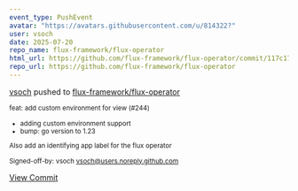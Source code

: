 ```yaml
---
event_type: PushEvent
avatar: "https://avatars.githubusercontent.com/u/814322?"
user: vsoch
date: 2025-07-20
repo_name: flux-framework/flux-operator
html_url: https://github.com/flux-framework/flux-operator/commit/117c17c5fde14c231cc86e5e6e2aa5e05e34c93d
repo_url: https://github.com/flux-framework/flux-operator
---
```


<a href='https://github.com/vsoch' target='_blank'>vsoch</a> pushed to <a href='https://github.com/flux-framework/flux-operator' target='_blank'>flux-framework/flux-operator</a>

<small>feat: add custom environment for view (#244)

* adding custom environment support
* bump: go version to 1.23

Also add an identifying app label for the flux operator

Signed-off-by: vsoch <vsoch@users.noreply.github.com></small>

<a href='https://github.com/flux-framework/flux-operator/commit/117c17c5fde14c231cc86e5e6e2aa5e05e34c93d' target='_blank'>View Commit</a>